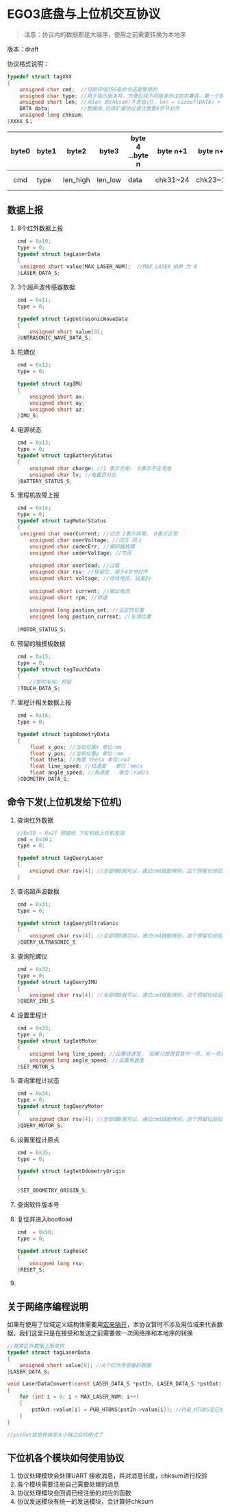 # EGO3底盘与上位机交互协议

> 注意：协议内的数据都是大端序，使用之前需要转换为本地序

版本：draft

协议格式说明：

```c
typedef struct tagXXX
{
    unsigned char cmd;	//目前评估256条命令还是够用的
    unsigned char type;	//用于指示版本号，方便后续不同版本协议前向兼容，第一个版本是0
    unsigned short len; //从len 到chksum(不含自己)，len = sizeof(DATA) + sizeof(chksum);
    DATA data;			//数据体,后续扩展协议请注意要4字节对齐
    unsigned long chksum;
}XXXX_S；
```

| byte0 | byte1 | byte2    | byte3   | byte 4 ...byte n | byte n+1 | byte n+2 | byte n+3 | byte n+4 |
| :---: | ----- | -------- | ------- | ---------------- | -------- | -------- | -------- | -------- |
|  cmd  | type  | len_high | len_low | data             | chk31~24 | chk23~16 | chk15~8  | chk7-0   |

## 数据上报

1. 8个红外数据上报

   ```c
   cmd = 0x10;
   type = 0;
   typedef struct tagLaserData
   {
   	unsigned short value[MAX_LASER_NUM];  //MAX_LASER_NUM 为 8
   }LASER_DATA_S;
   ```

2. 3个超声波传感器数据

   ```c
   cmd = 0x11;
   type = 0;
   
   typedef struct tagUntrasonicWaveData
   {
       unsigned short value[3];
   }UNTRASONIC_WAVE_DATA_S;
   
   ```

3. 陀螺仪

   ```c
   cmd = 0x12;
   type = 0;
   
   typedef struct tagIMU
   {
       unsigned short ax;
       unsigned short ay;
       unsigned short az;
   }IMU_S;
   
   ```

4. 电源状态

   ```c
   cmd = 0x13;
   type = 0;
   typedef struct tagBatteryStatus
   {
       unsigned char charge; //1 表示充电， 0表示不在充电
       unsigned char lv; //电量百分比
   }BATTERY_STATUS_S;
   ```

5. 里程机故障上报

   ```c
   cmd = 0x14;
   type = 0;
   typedef struct tagMotorStatus
   {
   	unsigned char overCurrent; //过流 1表示异常， 0表示正常
       unsigned char overVoltage; //过压 同上
       unsigned char codecErr; //编码器故障
       unsigned char underVoltage; //欠压
       
       unsigned char overload; //过载
       unsigned char rsv; //保留位，用于4字节对齐
       unsigned short voltage; //母线电压，误差2V
       
       unsigned short current; //输出电流
       unsigned short rpm; //转速
       
       unsigned long postion_set; //设定的位置
       unsigned long postion_current; //反馈位置
       
   }MOTOR_STATUS_S;
   ```

6. 预留的触摸板数据

   ```c
   cmd = 0x15;
   type = 0;
   typedef struct tagTouchData
   {
       //暂时未知，预留
   }TOUCH_DATA_S;
   ```

7. 里程计相关数据上报

   ```c
   cmd = 0x16;
   type = 0;
   
   typedef struct tagOdometryData
   {
       float x_pos; //当前位置x 单位:mm
       float y_pos; //当前位置y 单位：mm
       float theta; //角度 theta 单位:rad
       float line_speed; //线速度   单位：mm/s
       float angle_speed; //角速度   单位：rad/s
   }ODOMETRY_DATA_S;
   ```



## 命令下发(上位机发给下位机)

1. 查询红外数据

   ```c
   //0x10 ~ 0x2f 预留给 下位机给上位机发送
   cmd = 0x30；
   type = 0;
   
   typedef struct tagQueryLaser
   {
       unsigned char rsv[4]; //全部填0就可以，通过cmd就能辨别，这个预留位给后续扩展用
   }
   
   ```

2. 查询超声波数据

   ```c
   cmd = 0x31;
   type = 0;
   
   typedef struct tagQueryUltraSonic
   {
       unsigned char rsv[4]; //全部填0就可以，通过cmd就能辨别，这个预留位给后续扩展用
   }QUERY_ULTRASONIC_S
   
   ```

3. 查询陀螺仪

   ```c
   cmd = 0x32;
   type = 0;
   typedef struct tagQueryIMU
   {
       unsigned char rsv[4]; //全部填0就可以，通过cmd就能辨别，这个预留位给后续扩展用
   }QUERY_IMU_S
   ```

4. 设置里程计

    ```c
    cmd = 0x33;
    type = 0;
    typedef struct tagSetMotor
    {
        unsigned long line_speed; //设置线速度， 如果只想改变其中一项，另一项发全F就可以
    	unsigned long angle_speed; //设置角速度
    }SET_MOTOR_S
    ```

5. 查询里程计状态

    ```c
    cmd = 0x34;
    type = 0;
    typedef struct tagQueryMotor
    {
        unsigned char rsv[4]; //全部填0就可以，通过cmd就能辨别，这个预留位给后续扩展用
    }QUERY_MOTOR_S;
    ```

6. 设置里程计原点

   ```c
   cmd = 0x35;
   type = 0;
   
   typedef struct tagSetOdometryOrigin
   {
       
   }SET_ODOMETRY_ORIGIN_S;
   
   ```

7. 查询软件版本号

8. 复位并进入bootload

    ```c
    cmd  = 0x50;
    type = 0;
    
    typedef struct tagReset
    {
        unsigned long rsv;
    }RESET_S;
    
    ```

9. 

## 关于网络序编程说明

如果有使用了位域定义结构体需要用[宏来隔开](http://note.youdao.com/noteshare?id=cc7422fffb927ce70e15958c96fedc50&sub=4C7BE93389A843499E98DB9084137112)，本协议暂时不涉及用位域来代表数据。我们这里只是在接受和发送之前需要做一次网络序和本地序的转换

```c
//就拿红外数据上报举例
typedef struct tagLaserData
{
	unsigned short value[8]; //8个红外传感器的数据
}LASER_DATA_S;

void LaserDataConvert(const LASER_DATA_S *pstIn, LASER_DATA_S *pstOut)
{
    for (int i = 0; i < MAX_LASER_NUM; i++)
    {
        pstOut->value[i] = PUB_HTONS(pstIn->value[i]); //PUB_HTONS宏已经实现，在pub.h
    }
}

//pstOut就是转换完大小端之后的格式了

```

## 下位机各个模块如何使用协议

1. 协议处理模块会处理UART 接收消息，并对消息长度，chksum进行校验
2. 各个模块需要注册自己需要处理的消息
3. 协议处理模块会回调已经注册的对应的函数
4. 协议发送模块有统一的发送模块，会计算好chksum